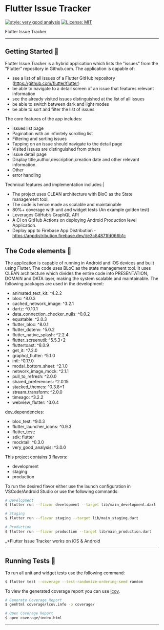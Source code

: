# Flutter Issue Tracker

[![style: very good analysis][very_good_analysis_badge]][very_good_analysis_link]
[![License: MIT][license_badge]][license_link]


Flutter Issue Tracker

---

## Getting Started 🚀

Flutter Issue Tracker is a hybrid application which lists the "issues" from the "Flutter" repository in Github.com. 
The application is capable of: 

* see a list of all issues of a Flutter GitHub repository (https://github.com/flutter/flutter)
* be able to navigate to a detail screen of an issue that features relevant information
* see the already visited issues distinguished at the list of all issues
* be able to switch between dark and light modes
* be able to sort and filter the list of issues

The core features of the app includes:

* Issues list page
 * Pagination with an infinitely scrolling list
 * Filtering and sorting issues
 * Tapping on an issue should navigate to the detail page 
 * Visited issues are distinguished from others
* Issue detail page
 * Display title,author,description,creation date and other relevant information.
* Other
 * error handling

Technical features and implementation includes:|

* The project uses CLEAN architecture with BloC as the State management tool.
* The code is hence made as scalable and maintainable
* 80%+ coverage with unit and widget tests (An example golden test)
* Leverages GitHub’s GraphQL API
* A CI on GitHub Actions on deploying Android Production level Application.
* Deploy app to Firebase App Distribution - https://appdistribution.firebase.dev/i/e3c84871fd066b1c


## The Code elements 🔡

The application is capable of running in Android and iOS devices and built using Flutter. The code uses BLoC as the state management tool. It uses CLEAN architecture which divides the entire code into PRESENTATION, DOMAIN and DATA layer, making the system scalable and maintainable. The following packages are used in the development:

* animated_text_kit: ^4.2.2
* bloc: ^8.0.3
* cached_network_image: ^3.2.1
* dartz: ^0.10.1
* data_connection_checker_nulls: ^0.0.2
* equatable: ^2.0.3
* flutter_bloc: ^8.0.1
* flutter_dotenv: ^5.0.2
* flutter_native_splash: ^2.2.4
* flutter_screenutil: ^5.5.3+2
* fluttertoast: ^8.0.9
* get_it: ^7.2.0
* graphql_flutter: ^5.1.0
* intl: ^0.17.0
* modal_bottom_sheet: ^2.1.0
* network_image_mock: ^2.1.1
* pull_to_refresh: ^2.0.0
* shared_preferences: ^2.0.15
* stacked_themes: ^0.3.8+1
* stream_transform: ^2.0.0
* timeago: ^3.2.2
* webview_flutter: ^3.0.4

dev_dependencies:
* bloc_test: ^9.0.3
* flutter_launcher_icons: ^0.9.3
* flutter_test:
* sdk: flutter
* mocktail: ^0.3.0
* very_good_analysis: ^3.0.0

This project contains 3 flavors:

- development
- staging
- production

To run the desired flavor either use the launch configuration in VSCode/Android Studio or use the following commands:

```sh
# Development
$ flutter run --flavor development --target lib/main_development.dart

# Staging
$ flutter run --flavor staging --target lib/main_staging.dart

# Production
$ flutter run --flavor production --target lib/main_production.dart
```

_\*Flutter Issue Tracker works on iOS & Android

---

## Running Tests 🧪

To run all unit and widget tests use the following command:

```sh
$ flutter test --coverage --test-randomize-ordering-seed random
```

To view the generated coverage report you can use [lcov](https://github.com/linux-test-project/lcov).

```sh
# Generate Coverage Report
$ genhtml coverage/lcov.info -o coverage/

# Open Coverage Report
$ open coverage/index.html
```

---


[coverage_badge]: coverage_badge.svg
[flutter_localizations_link]: https://api.flutter.dev/flutter/flutter_localizations/flutter_localizations-library.html
[internationalization_link]: https://flutter.dev/docs/development/accessibility-and-localization/internationalization
[license_badge]: https://img.shields.io/badge/license-MIT-blue.svg
[license_link]: https://opensource.org/licenses/MIT
[very_good_analysis_badge]: https://img.shields.io/badge/style-very_good_analysis-B22C89.svg
[very_good_analysis_link]: https://pub.dev/packages/very_good_analysis
[very_good_cli_link]: https://github.com/VeryGoodOpenSource/very_good_cli